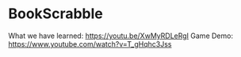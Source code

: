 # BookScrabble


What we have learned: https://youtu.be/XwMyRDLeRgI
Game Demo: https://www.youtube.com/watch?v=T_gHqhc3Jss
